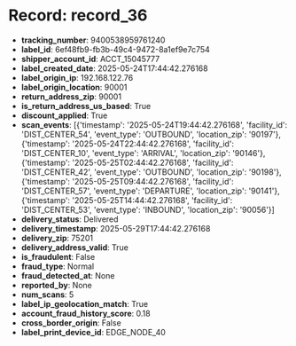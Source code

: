 # Record: record_36

- **tracking_number**: 9400538959761240
- **label_id**: 6ef48fb9-fb3b-49c4-9472-8a1ef9e7c754
- **shipper_account_id**: ACCT_15045777
- **label_created_date**: 2025-05-24T17:44:42.276168
- **label_origin_ip**: 192.168.122.76
- **label_origin_location**: 90001
- **return_address_zip**: 90001
- **is_return_address_us_based**: True
- **discount_applied**: True
- **scan_events**: [{'timestamp': '2025-05-24T19:44:42.276168', 'facility_id': 'DIST_CENTER_54', 'event_type': 'OUTBOUND', 'location_zip': '90197'}, {'timestamp': '2025-05-24T22:44:42.276168', 'facility_id': 'DIST_CENTER_10', 'event_type': 'ARRIVAL', 'location_zip': '90146'}, {'timestamp': '2025-05-25T02:44:42.276168', 'facility_id': 'DIST_CENTER_42', 'event_type': 'OUTBOUND', 'location_zip': '90198'}, {'timestamp': '2025-05-25T09:44:42.276168', 'facility_id': 'DIST_CENTER_57', 'event_type': 'DEPARTURE', 'location_zip': '90141'}, {'timestamp': '2025-05-25T14:44:42.276168', 'facility_id': 'DIST_CENTER_53', 'event_type': 'INBOUND', 'location_zip': '90056'}]
- **delivery_status**: Delivered
- **delivery_timestamp**: 2025-05-29T17:44:42.276168
- **delivery_zip**: 75201
- **delivery_address_valid**: True
- **is_fraudulent**: False
- **fraud_type**: Normal
- **fraud_detected_at**: None
- **reported_by**: None
- **num_scans**: 5
- **label_ip_geolocation_match**: True
- **account_fraud_history_score**: 0.18
- **cross_border_origin**: False
- **label_print_device_id**: EDGE_NODE_40